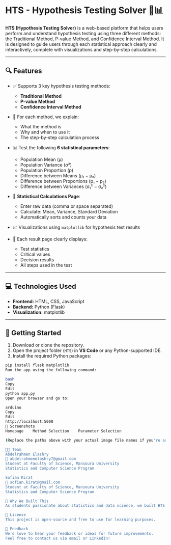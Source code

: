 # HTS - Hypothesis Testing Solver 🧠📊

**HTS (Hypothesis Testing Solver)** is a web-based platform that helps users perform and understand hypothesis testing using three different methods: the Traditional Method, P-value Method, and Confidence Interval Method. It is designed to guide users through each statistical approach clearly and interactively, complete with visualizations and step-by-step calculations.

---

## 🔍 Features

- ✅ Supports 3 key hypothesis testing methods:
  - **Traditional Method**
  - **P-value Method**
  - **Confidence Interval Method**

- 📘 For each method, we explain:
  - What the method is
  - Why and when to use it
  - The step-by-step calculation process

- 📊 Test the following **6 statistical parameters**:
  - Population Mean (μ)
  - Population Variance (σ²)
  - Population Proportion (p)
  - Difference between Means (μ₁ − μ₂)
  - Difference between Proportions (p₁ − p₂)
  - Difference between Variances (σ₁² − σ₂²)

- 🔢 **Statistical Calculations Page**:
  - Enter raw data (comma or space separated)
  - Calculate: Mean, Variance, Standard Deviation
  - Automatically sorts and counts your data

- 📈 Visualizations using `matplotlib` for hypothesis test results

- 🧮 Each result page clearly displays:
  - Test statistics
  - Critical values
  - Decision results
  - All steps used in the test

---

## 💻 Technologies Used

- **Frontend:** HTML, CSS, JavaScript  
- **Backend:** Python (Flask)  
- **Visualization:** matplotlib

---

## 🚀 Getting Started

1. Download or clone the repository.
2. Open the project folder (`HTS`) in **VS Code** or any Python-supported IDE.
3. Install the required Python packages:

```bash
pip install flask matplotlib
Run the app using the following command:

bash
Copy
Edit
python app.py
Open your browser and go to:

arduino
Copy
Edit
http://localhost:5000
📸 Screenshots
Homepage	Method Selection	Parameter Selection

(Replace the paths above with your actual image file names if you're adding screenshots to the repo)

👨‍💻 Team
Abdelrahmen Elashry
📧 abdelrahmenelashry7@gmail.com
Student at Faculty of Science, Mansoura University
Statistics and Computer Science Program

Sofian Kirat
📧 sofian.kirat@gmail.com
Student at Faculty of Science, Mansoura University
Statistics and Computer Science Program

🧠 Why We Built This
As students passionate about statistics and data science, we built HTS to simplify the hypothesis testing process for learners, analysts, and educators. This platform not only performs the tests but also teaches the logic behind them with clarity, precision, and visual feedback.

📌 License
This project is open-source and free to use for learning purposes.

💬 Feedback
We’d love to hear your feedback or ideas for future improvements.
Feel free to contact us via email or LinkedIn!

